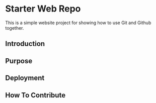 # Starter Web Repo

This is a simple website project for 
showing how to use Git and Github together.
## Introduction

## Purpose

## Deployment

## How To Contribute

